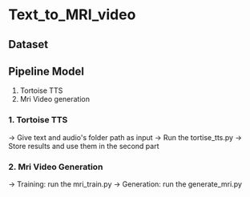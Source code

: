 # Text_to_MRI_video

## Dataset


## Pipeline Model
1. Tortoise TTS
2. Mri Video generation
   
### 1. Tortoise TTS
-> Give text and audio's folder path as input
-> Run the tortise_tts.py
-> Store results and use them in the second part

### 2. Mri Video Generation

-> Training: run the mri_train.py
-> Generation: run the generate_mri.py
